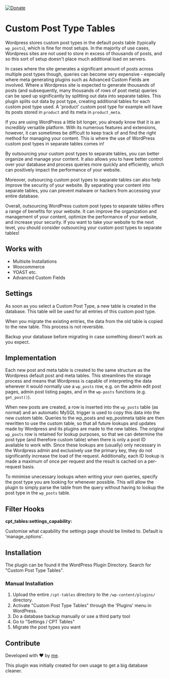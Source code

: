 [![Donate](https://img.shields.io/badge/Donate-PayPal-green.svg)](https://www.paypal.com/donate/?hosted_button_id=JNA8L66BWE2AA)

# Custom Post Type Tables

Wordpress stores custom post types in the default posts table (typically `wp_posts`), which is fine for most setups. In the majority of use cases, Wordpress sites are not used to store in excess of thousands of posts, and so this sort of setup doesn't place much additional load on servers.

In cases where the site generates a significant amount of posts across multiple post types though, queries can become very expensive - especially where meta generating plugins such as Advanced Custom Fields are involved. Where a Wordpress site is expected to generate thousands of posts (and subsequently, many thousands of rows of post meta) queries can be sped up significantly by splitting out data into separate tables. This plugin splits out data by post type, creating additional tables for each custom post type used. A 'product' custom post type for example will have its posts stored in `product` and its meta in `product_meta`.

If you are using WordPress a little bit longer, you already know that it is an incredibly versatile platform. With its numerous features and extensions, however, it can sometimes be difficult to keep track of and find the right method for managing your content. This is where the use of WordPress custom post types in separate tables comes in!

By outsourcing your custom post types to separate tables, you can better organize and manage your content. It also allows you to have better control over your database and process queries more quickly and efficiently, which can positively impact the performance of your website.

Moreover, outsourcing custom post types to separate tables can also help improve the security of your website. By separating your content into separate tables, you can prevent malware or hackers from accessing your entire database.

Overall, outsourcing WordPress custom post types to separate tables offers a range of benefits for your website. It can improve the organization and management of your content, optimize the performance of your website, and increase your security. If you want to take your website to the next level, you should consider outsourcing your custom post types to separate tables!

## Works with

-   Multisite Installations
-   Woocommerce
-   YOAST etc.
-   Advanced Custom Fields

## Settings

As soon as you select a Custom Post Type, a new table is created in the database. This table will be used for all entries of this custom post type.

When you migrate the existing entries, the data from the old table is copied to the new table. This process is not reversible.

Backup your database before migrating in case something doesn't work as you expect.

## Implementation

Each new post and meta table is created to the same structure as the Wordpress default post and meta tables. This streamlines the storage process and means that Wordpress is capable of interpreting the data wherever it would normally use a `wp_posts` row, e.g. on the admin edit post pages, admin post listing pages, and in the `wp-posts` functions (e.g. `get_post()`).

When new posts are created, a row is inserted into the `wp_posts` table (as normal) and an automatic MySQL trigger is used to copy this data into the new custom table. Queries to the wp_posts and wp_postmeta table are then rewritten to use the custom table, so that all future lookups and updates made by Wordpress and its plugins are made to the new tables. The original `wp_posts` row is retained for lookup purposes, so that we can determine the post type (and therefore custom table) when there is only a post ID available to work with. Since these lookups are (usually) only necessary in the Wordpress admin and exclusively use the primary key, they do not significantly increase the load of the request. Additionally, each ID lookup is made a maximum of once per request and the result is cached on a per-request basis.

To minimise unecessary lookups when writing your own queries, specify the post type you are looking for whenever possible. This will allow the plugin to simply parse the table from the query without having to lookup the post type in the `wp_posts` table.

## Filter Hooks

**cpt_tables:settings_capability:**

Customise what capability the settings page should be limited to. Default is 'manage_options'.

## Installation

The plugin can be found it the WordPress Plugin Directory. Search for "Custom Post Type Tables".

### Manual Installation

1. Upload the entire `/cpt-tables` directory to the `/wp-content/plugins/` directory.
2. Activate "Custom Post Type Tables" through the 'Plugins' menu in WordPress.
3. Do a database backup manually or use a third party tool
4. Go to "Settings / CPT Tables"
5. Migrate the post types you want

## Contribute

Developed with ♥ by [me](https://lightapps.de).

This plugin was initially created for own usage to get a big database cleaner.
